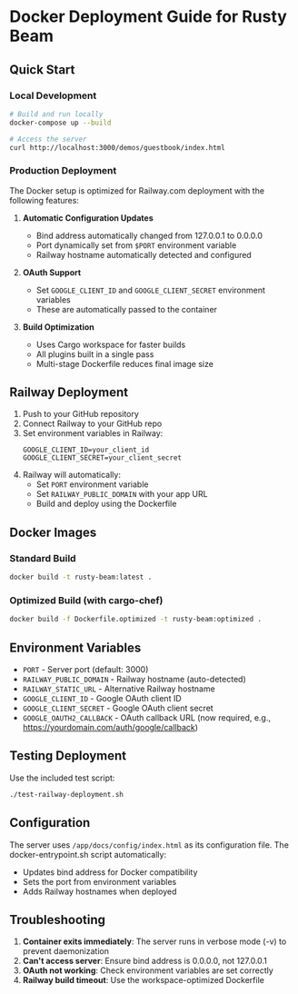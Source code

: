 # Docker Deployment Guide for Rusty Beam

## Quick Start

### Local Development
```bash
# Build and run locally
docker-compose up --build

# Access the server
curl http://localhost:3000/demos/guestbook/index.html
```

### Production Deployment

The Docker setup is optimized for Railway.com deployment with the following features:

1. **Automatic Configuration Updates**
   - Bind address automatically changed from 127.0.0.1 to 0.0.0.0
   - Port dynamically set from `$PORT` environment variable
   - Railway hostname automatically detected and configured

2. **OAuth Support**
   - Set `GOOGLE_CLIENT_ID` and `GOOGLE_CLIENT_SECRET` environment variables
   - These are automatically passed to the container

3. **Build Optimization**
   - Uses Cargo workspace for faster builds
   - All plugins built in a single pass
   - Multi-stage Dockerfile reduces final image size

## Railway Deployment

1. Push to your GitHub repository
2. Connect Railway to your GitHub repo
3. Set environment variables in Railway:
   ```
   GOOGLE_CLIENT_ID=your_client_id
   GOOGLE_CLIENT_SECRET=your_client_secret
   ```
4. Railway will automatically:
   - Set `PORT` environment variable
   - Set `RAILWAY_PUBLIC_DOMAIN` with your app URL
   - Build and deploy using the Dockerfile

## Docker Images

### Standard Build
```bash
docker build -t rusty-beam:latest .
```

### Optimized Build (with cargo-chef)
```bash
docker build -f Dockerfile.optimized -t rusty-beam:optimized .
```

## Environment Variables

- `PORT` - Server port (default: 3000)
- `RAILWAY_PUBLIC_DOMAIN` - Railway hostname (auto-detected)
- `RAILWAY_STATIC_URL` - Alternative Railway hostname
- `GOOGLE_CLIENT_ID` - Google OAuth client ID
- `GOOGLE_CLIENT_SECRET` - Google OAuth client secret
- `GOOGLE_OAUTH2_CALLBACK` - OAuth callback URL (now required, e.g., https://yourdomain.com/auth/google/callback)

## Testing Deployment

Use the included test script:
```bash
./test-railway-deployment.sh
```

## Configuration

The server uses `/app/docs/config/index.html` as its configuration file. The docker-entrypoint.sh script automatically:
- Updates bind address for Docker compatibility
- Sets the port from environment variables
- Adds Railway hostnames when deployed

## Troubleshooting

1. **Container exits immediately**: The server runs in verbose mode (-v) to prevent daemonization
2. **Can't access server**: Ensure bind address is 0.0.0.0, not 127.0.0.1
3. **OAuth not working**: Check environment variables are set correctly
4. **Railway build timeout**: Use the workspace-optimized Dockerfile